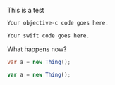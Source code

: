 This is a test

```c# tab="C#"
Your objective-c code goes here.
```
```javascript tab="Javascript"
Your swift code goes here.
``` 

What happens now?
```c# tab="C#"
var a = new Thing();
```
```javascript tab="Javascript"
var a = new Thing();
```
